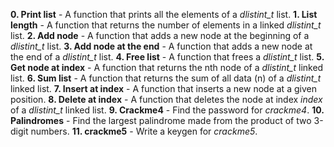 **0. Print list** - A function that prints all the elements of a *dlistint_t* list.
**1. List length** - A function that returns the number of elements in a linked *dlistint_t* list.
**2. Add node** - A function that adds a new node at the beginning of a *dlistint_t* list.
**3. Add node at the end** - A function that adds a new node at the end of a *dlistint_t* list.
**4. Free list** - A function that frees a *dlistint_t* list.
**5. Get node at index** - A function that returns the nth node of a *dlistint_t* linked list.
**6. Sum list** - A function that returns the sum of all data (n) of a *dlistint_t* linked list.
**7. Insert at index** - A function that inserts a new node at a given position.
**8. Delete at index** - A function that deletes the node at index *index* of a *dlistint_t* linked list.
**9. Crackme4** - Find the password for *crackme4*.
**10. Palindromes** - Find the largest palindrome made from the product of two 3-digit numbers.
**11. crackme5** - Write a keygen for *crackme5*.

